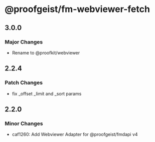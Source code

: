 # @proofgeist/fm-webviewer-fetch

## 3.0.0

### Major Changes

- Rename to @proofkit/webviewer

## 2.2.4

### Patch Changes

- fix \_offset \_limit and \_sort params

## 2.2.0

### Minor Changes

- caf1260: Add Webviewer Adapter for @proofgeist/fmdapi v4
